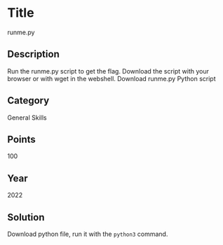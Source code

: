 # Title
runme.py

## Description
Run the runme.py script to get the flag. Download the script with your browser or with wget in the webshell. Download runme.py Python script

## Category
General Skills

## Points
100

## Year
2022

## Solution
Download python file, run it with the `python3` command.
